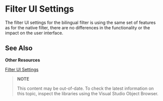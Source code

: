 Filter UI Settings
==

The filter UI settings for the bilingual filter is using the same set of features as for the native filter, there are no differences in the functionality or the impact on the user interface.

See Also
--

**Other Resources**

[Filter UI Settings](filter_ui_settings.md)

>**NOTE**
>
> This content may be out-of-date. To check the latest information on this topic, inspect the libraries using the Visual Studio Object Browser.